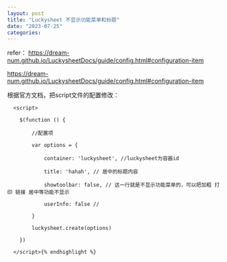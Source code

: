 ```yaml
---
layout: post
title: "Luckysheet 不显示功能菜单和标题"
date: "2023-07-25"
categories: 
---
```

<p>refer： <a href="https://dream-num.github.io/LuckysheetDocs/guide/config.html#configuration-item">https://dream-num.github.io/LuckysheetDocs/guide/config.html#configuration-item</a></p>

<p><a href="https://dream-num.github.io/LuckysheetDocs/guide/config.html#configuration-item">https://dream-num.github.io/LuckysheetDocs/guide/config.html#configuration-item</a></p>

<p>根据官方文档，把script文件的配置修改：</p>

<pre>
<code>&nbsp; &lt;script&gt;

&nbsp;&nbsp;&nbsp; $(function () {

&nbsp;&nbsp;&nbsp;&nbsp;&nbsp;&nbsp;&nbsp; //配置项

&nbsp;&nbsp;&nbsp;&nbsp;&nbsp;&nbsp;&nbsp; var options = {

&nbsp;&nbsp;&nbsp;&nbsp;&nbsp;&nbsp;&nbsp;&nbsp;&nbsp;&nbsp;&nbsp; container: &#39;luckysheet&#39;, //luckysheet为容器id

&nbsp;&nbsp;&nbsp;&nbsp;&nbsp;&nbsp;&nbsp;&nbsp;&nbsp;&nbsp;&nbsp; title: &#39;hahah&#39;, // 居中的标题内容

&nbsp;&nbsp;&nbsp;&nbsp;&nbsp;&nbsp;&nbsp;&nbsp;&nbsp;&nbsp;&nbsp; showtoolbar: false, // 这一行就是不显示功能菜单的，可以把加粗 打印 链接 居中等功能不显示

&nbsp;&nbsp;&nbsp;&nbsp;&nbsp;&nbsp;&nbsp;&nbsp;&nbsp;&nbsp;&nbsp; userInfo: false //

&nbsp;&nbsp;&nbsp;&nbsp;&nbsp;&nbsp;&nbsp; }

&nbsp;&nbsp;&nbsp;&nbsp;&nbsp;&nbsp;&nbsp; luckysheet.create(options)

&nbsp;&nbsp;&nbsp; })

&nbsp; &lt;/script&gt;{% endhighlight %}

<p>&nbsp;</p>

